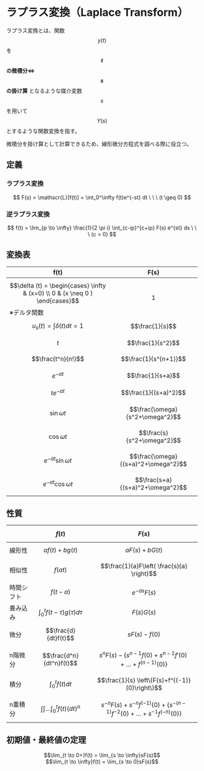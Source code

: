 # ラプラス変換（Laplace Transform）

ラプラス変換とは、関数$$y(t)$$を **$$t$$の微積分⇔$$s$$の掛け算** となるような媒介変数$$s$$を用いて$$Y(s)$$とするような関数変換を指す。

微積分を掛け算として計算できるため、線形微分方程式を調べる際に役立つ。

## 定義

### ラプラス変換

<center>
$$
F(s) = \mathscr{L}[f(t)] = \int_0^\infty f(t)e^{-st} dt \ \ \ (t \geq 0)
$$
</center>

### 逆ラプラス変換

<center>
$$
f(t) = \lim_{p \to \infty} \frac{1}{2 \pi i} \int_{c-ip}^{c+ip} F(s) e^{st} ds \ \ \ (c > 0)
$$
</center>

## 変換表

|f(t)|F(s)|
|----|----|
| $$\delta (t) = \begin{cases} \infty & (x=0) \\ 0 & (x \neq 0 ) \end{cases}$$ ※デルタ関数| $$1$$ |
| $$u_s(t) = \int \delta (t) dt = 1$$ | $$\frac{1}{s}$$ |
| $$t$$ | $$\frac{1}{s^2}$$ |
| $$\frac{t^n}{n!}$$ | $$\frac{1}{s^{n+1}}$$ |
| $$e^{-at}$$ | $$\frac{1}{s+a}$$ |
| $$te^{-at}$$ | $$\frac{1}{(s+a)^2}$$ |
| $$\sin \omega t$$ | $$\frac{\omega}{s^2+\omega^2}$$ |
| $$\cos \omega t$$ | $$\frac{s}{s^2+\omega^2}$$ |
| $$e^{-at}\sin \omega t$$ | $$\frac{\omega}{(s+a)^2+\omega^2}$$ |
| $$e^{-at}\cos \omega t$$ | $$\frac{s+a}{(s+a)^2+\omega^2}$$ |

## 性質

|| $$f(t)$$ | $$F(s)$$ |
|----|----|----|
|線形性| $$af(t)+bg(t)$$ | $$aF(s)+bG(t)$$ |
|相似性| $$f(at)$$ | $$\frac{1}{a}F\left( \frac{s}{a} \right)$$ |
|時間シフト| $$f(t-a)$$ | $$e^{-as}F(s)$$ |
|畳み込み| $$\int_0^t f(t-\tau)g(\tau)d\tau$$ | $$F(s)G(s)$$ |
|微分| $$\frac{d}{dt}f(t)$$ | $$sF(s)-f(0)$$ |
|n階微分| $$\frac{d^n}{dt^n}f(t)$$ | $$s^nF(s)-\left\{s^{n-1}f(0)+s^{n-2}f'(0) + \dots + f^{(n-1)}(0)\right\}$$ |
|積分| $$\int_0^tf(t)dt$$ | $$\frac{1}{s} \left\{F(s)+f^{(-1)}(0)\right\}$$ |
|n重積分| $$\int \int \dots \int_0^tf(t)(dt)^n$$ | $$s^{-n}F(s)+s^{-n}f^{(-1)}(0)+\left\{s^{-(n-1)}f^{-2}(0)+\dots+s^{-1}f^{(-n)}(0)\right\}$$ |

## 初期値・最終値の定理

<center>
$$\lim_{t \to 0+}f(t) = \lim_{s \to \infty}sF(s)$$
</center>

<center>
$$\lim_{t \to \infty}f(t) = \lim_{s \to 0}sF(s)$$
</center>
